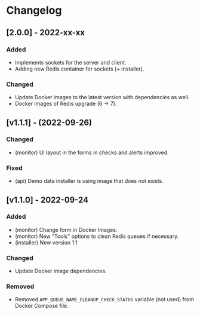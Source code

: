 # Changelog

## [2.0.0] - 2022-xx-xx

### Added

-   Implements sockets for the server and client.
-   Adding new Redis container for sockets (+ installer).

### Changed

-   Update Docker images to the latest version with dependencies as well.
-   Docker images of Redis upgrade (6 -> 7).

## [v1.1.1] - (2022-09-26)

### Changed

-   (monitor) UI layout in the forms in checks and alerts improved.

### Fixed

-   (api) Demo data installer is using image that does not exists.

## [v1.1.0] - 2022-09-24

### Added

-   (monitor) Change form in Docker Images.
-   (monitor) New "Tools" options to clean Redis queues if necessary.
-   (installer) New version 1.1

### Changed

-   Update Docker image dependencies.

### Removed

-   Removed `APP_QUEUE_NAME_CLEANUP_CHECK_STATUS` variable (not used) from Docker Compose file.
